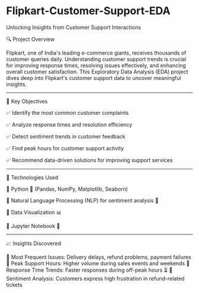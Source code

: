 # Flipkart-Customer-Support-EDA

Unlocking Insights from Customer Support Interactions

🔍 Project Overview

Flipkart, one of India's leading e-commerce giants, receives thousands of customer queries daily. Understanding customer support trends is crucial for improving response times, resolving issues effectively, and enhancing overall customer satisfaction. This Exploratory Data Analysis (EDA) project dives deep into Flipkart's customer support data to uncover meaningful insights.

-------

📌 Key Objectives

✅ Identify the most common customer complaints

✅ Analyze response times and resolution efficiency

✅ Detect sentiment trends in customer feedback

✅ Find peak hours for customer support activity

✅ Recommend data-driven solutions for improving support services


------

🔧 Technologies Used

🔹 Python 🐍 (Pandas, NumPy, Matplotlib, Seaborn)

🔹 Natural Language Processing (NLP) for sentiment analysis 💬

🔹 Data Visualization 📊

🔹 Jupyter Notebook 📖

------

📈 Insights Discovered

🔹 Most Frequent Issues: Delivery delays, refund problems, payment failures
🔹 Peak Support Hours: Higher volume during sales events and weekends
🔹 Response Time Trends: Faster responses during off-peak hours ⏳
🔹 Sentiment Analysis: Customers express high frustration in refund-related tickets

